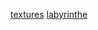[textures](https://thiingyx.github.io/vr/demovr_textures.html)
[labyrinthe](http://thiingyx.github.io/vr/WebVR/labyrinthe.html)
